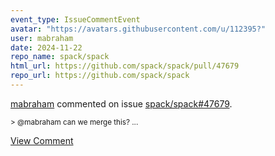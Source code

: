 ```yaml
---
event_type: IssueCommentEvent
avatar: "https://avatars.githubusercontent.com/u/112395?"
user: mabraham
date: 2024-11-22
repo_name: spack/spack
html_url: https://github.com/spack/spack/pull/47679
repo_url: https://github.com/spack/spack
---
```


<a href='https://github.com/mabraham' target='_blank'>mabraham</a> commented on issue <a href='https://github.com/spack/spack/pull/47679' target='_blank'>spack/spack#47679</a>.

<small>> @mabraham can we merge this?...</small>

<a href='https://github.com/spack/spack/pull/47679' target='_blank'>View Comment</a>